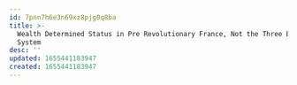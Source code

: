 ```yaml
---
id: 7pnn7h6e3n69xz8pjg0q8ba
title: >-
  Wealth Determined Status in Pre Revolutionary France, Not the Three Estates
  System
desc: ''
updated: 1655441183947
created: 1655441183947
---
```


